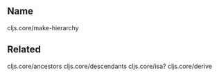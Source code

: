 ## Name
cljs.core/make-hierarchy

## Related
cljs.core/ancestors
cljs.core/descendants
cljs.core/isa?
cljs.core/derive
